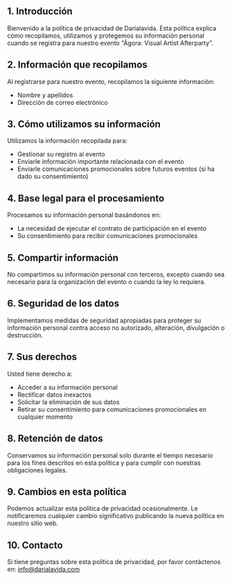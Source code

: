 ## 1. Introducción

Bienvenido a la política de privacidad de Darialavida. Esta política explica cómo recopilamos, utilizamos y protegemos su información personal cuando se registra para nuestro evento "Ágora: Visual Artist Afterparty".

## 2. Información que recopilamos

Al registrarse para nuestro evento, recopilamos la siguiente información:
- Nombre y apellidos
- Dirección de correo electrónico

## 3. Cómo utilizamos su información

Utilizamos la información recopilada para:
- Gestionar su registro al evento
- Enviarle información importante relacionada con el evento
- Enviarle comunicaciones promocionales sobre futuros eventos (si ha dado su consentimiento)

## 4. Base legal para el procesamiento

Procesamos su información personal basándonos en:
- La necesidad de ejecutar el contrato de participación en el evento
- Su consentimiento para recibir comunicaciones promocionales

## 5. Compartir información

No compartimos su información personal con terceros, excepto cuando sea necesario para la organización del evento o cuando la ley lo requiera.

## 6. Seguridad de los datos

Implementamos medidas de seguridad apropiadas para proteger su información personal contra acceso no autorizado, alteración, divulgación o destrucción.

## 7. Sus derechos

Usted tiene derecho a:
- Acceder a su información personal
- Rectificar datos inexactos
- Solicitar la eliminación de sus datos
- Retirar su consentimiento para comunicaciones promocionales en cualquier momento

## 8. Retención de datos

Conservamos su información personal solo durante el tiempo necesario para los fines descritos en esta política y para cumplir con nuestras obligaciones legales.

## 9. Cambios en esta política

Podemos actualizar esta política de privacidad ocasionalmente. Le notificaremos cualquier cambio significativo publicando la nueva política en nuestro sitio web.

## 10. Contacto

Si tiene preguntas sobre esta política de privacidad, por favor contáctenos en: info@darialavida.com